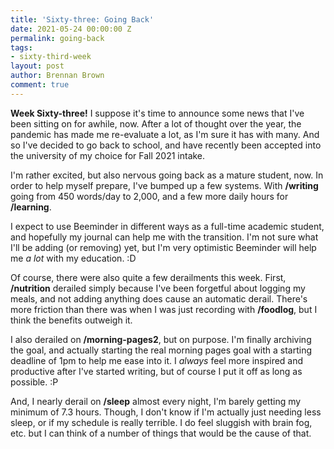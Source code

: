 ```yaml
---
title: 'Sixty-three: Going Back'
date: 2021-05-24 00:00:00 Z
permalink: going-back
tags:
- sixty-third-week
layout: post
author: Brennan Brown
comment: true
---
```


**Week Sixty-three!** I suppose it's time to announce some news that I've been sitting on for awhile, now. After a lot of thought over the year, the pandemic has made me re-evaluate a lot, as I'm sure it has with many. And so I've decided to go back to school, and have recently been accepted into the university of my choice for Fall 2021 intake.

I'm rather excited, but also nervous going back as a mature student, now. In order to help myself prepare, I've bumped up a few systems. With **/writing** going from 450 words/day to 2,000, and a few more daily hours for **/learning**. 

I expect to use Beeminder in different ways as a full-time academic student, and hopefully my journal can help me with the transition. I'm not sure what I'll be adding (or removing) yet, but I'm very optimistic Beeminder will help me *a lot* with my education. :D

Of course, there were also quite a few derailments this week. First, **/nutrition** derailed simply because I've been forgetful about logging my meals, and not adding anything does cause an automatic derail. There's more friction than there was when I was just recording with **/foodlog**, but I think the benefits outweigh it.

I also derailed on **/morning-pages2**, but on purpose. I'm finally archiving the goal, and actually starting the real morning pages goal with a starting deadline of 1pm to help me ease into it. I *always* feel more inspired and productive after I've started writing, but of course I put it off as long as possible. :P

And, I nearly derail on **/sleep** almost every night, I'm barely getting my minimum of 7.3 hours. Though, I don't know if I'm actually just needing less sleep, or if my schedule is really terrible. I do feel sluggish with brain fog, etc. but I can think of a number of things that would be the cause of that.
